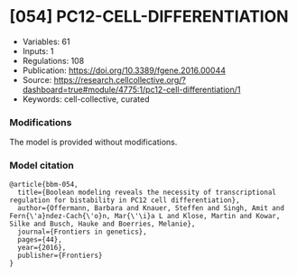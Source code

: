 # \[054\] PC12-CELL-DIFFERENTIATION

 - Variables: 61
 - Inputs: 1
 - Regulations: 108
 - Publication: https://doi.org/10.3389/fgene.2016.00044
 - Source: https://research.cellcollective.org/?dashboard=true#module/4775:1/pc12-cell-differentiation/1
 - Keywords: cell-collective, curated


### Modifications

The model is provided without modifications.

### Model citation

```
@article{bbm-054,
  title={Boolean modeling reveals the necessity of transcriptional regulation for bistability in PC12 cell differentiation},
  author={Offermann, Barbara and Knauer, Steffen and Singh, Amit and Fern{\'a}ndez-Cach{\'o}n, Mar{\'\i}a L and Klose, Martin and Kowar, Silke and Busch, Hauke and Boerries, Melanie},
  journal={Frontiers in genetics},
  pages={44},
  year={2016},
  publisher={Frontiers}
}
```

